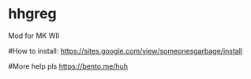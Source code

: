 # hhgreg
Mod for MK WII

#How to install:
https://sites.google.com/view/someonesgarbage/install

#More help pls
https://bento.me/huh
